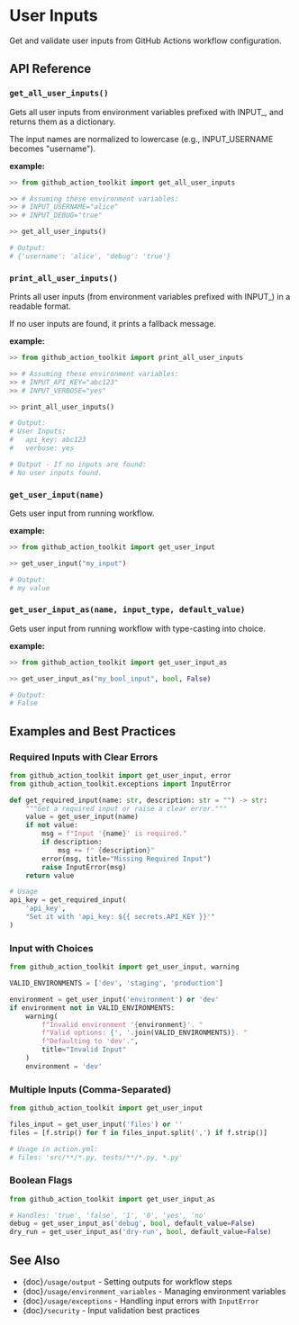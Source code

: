 # User Inputs

Get and validate user inputs from GitHub Actions workflow configuration.

## API Reference

### `get_all_user_inputs()`

Gets all user inputs from environment variables prefixed with INPUT_, and returns them as a dictionary.

The input names are normalized to lowercase (e.g., INPUT_USERNAME becomes "username").

**example:**

```python
>> from github_action_toolkit import get_all_user_inputs

>> # Assuming these environment variables:
>> # INPUT_USERNAME="alice"
>> # INPUT_DEBUG="true"

>> get_all_user_inputs()

# Output:
# {'username': 'alice', 'debug': 'true'}

```

### `print_all_user_inputs()`

Prints all user inputs (from environment variables prefixed with INPUT_) in a readable format.

If no user inputs are found, it prints a fallback message.

**example:**

```python
>> from github_action_toolkit import print_all_user_inputs

>> # Assuming these environment variables:
>> # INPUT_API_KEY="abc123"
>> # INPUT_VERBOSE="yes"

>> print_all_user_inputs()

# Output:
# User Inputs:
#   api_key: abc123
#   verbose: yes

# Output - If no inputs are found:
# No user inputs found.
```

### `get_user_input(name)`

Gets user input from running workflow.

**example:**

```python
>> from github_action_toolkit import get_user_input

>> get_user_input("my_input")

# Output:
# my value
```

### `get_user_input_as(name, input_type, default_value)`

Gets user input from running workflow with type-casting into choice.

**example:**

```python
>> from github_action_toolkit import get_user_input_as

>> get_user_input_as("my_bool_input", bool, False)

# Output:
# False
```


## Examples and Best Practices

### Required Inputs with Clear Errors

```python
from github_action_toolkit import get_user_input, error
from github_action_toolkit.exceptions import InputError

def get_required_input(name: str, description: str = "") -> str:
    """Get a required input or raise a clear error."""
    value = get_user_input(name)
    if not value:
        msg = f"Input '{name}' is required."
        if description:
            msg += f" {description}"
        error(msg, title="Missing Required Input")
        raise InputError(msg)
    return value

# Usage
api_key = get_required_input(
    'api_key',
    "Set it with 'api_key: ${{ secrets.API_KEY }}'"
)
```

### Input with Choices

```python
from github_action_toolkit import get_user_input, warning

VALID_ENVIRONMENTS = ['dev', 'staging', 'production']

environment = get_user_input('environment') or 'dev'
if environment not in VALID_ENVIRONMENTS:
    warning(
        f"Invalid environment '{environment}'. "
        f"Valid options: {', '.join(VALID_ENVIRONMENTS)}. "
        f"Defaulting to 'dev'.",
        title="Invalid Input"
    )
    environment = 'dev'
```

### Multiple Inputs (Comma-Separated)

```python
from github_action_toolkit import get_user_input

files_input = get_user_input('files') or ''
files = [f.strip() for f in files_input.split(',') if f.strip()]

# Usage in action.yml:
# files: 'src/**/*.py, tests/**/*.py, *.py'
```

### Boolean Flags

```python
from github_action_toolkit import get_user_input_as

# Handles: 'true', 'false', '1', '0', 'yes', 'no'
debug = get_user_input_as('debug', bool, default_value=False)
dry_run = get_user_input_as('dry-run', bool, default_value=False)
```

## See Also

- {doc}`/usage/output` - Setting outputs for workflow steps
- {doc}`/usage/environment_variables` - Managing environment variables
- {doc}`/usage/exceptions` - Handling input errors with `InputError`
- {doc}`/security` - Input validation best practices
